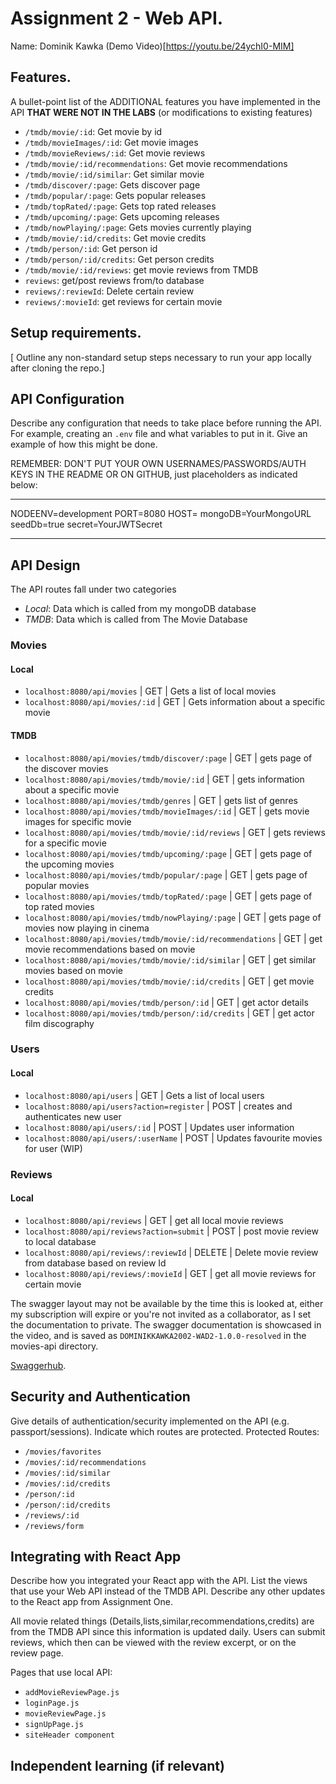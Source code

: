 # Assignment 2 - Web API.

Name: Dominik Kawka
(Demo Video)[https://youtu.be/24ychI0-MIM]

## Features.

A bullet-point list of the ADDITIONAL features you have implemented in the API **THAT WERE NOT IN THE LABS** (or modifications to existing features)

 + `/tmdb/movie/:id`: Get movie by id
 + `/tmdb/movieImages/:id`: Get movie images
 + `/tmdb/movieReviews/:id`: Get movie reviews
 + `/tmdb/movie/:id/recommendations`: Get movie recommendations
 + `/tmdb/movie/:id/similar`: Get similar movie 
 + `/tmdb/discover/:page`: Gets discover page
 + `/tmdb/popular/:page`: Gets popular releases
 + `/tmdb/topRated/:page`: Gets top rated releases
 + `/tmdb/upcoming/:page`: Gets upcoming releases
 + `/tmdb/nowPlaying/:page`: Gets movies currently playing
 + `/tmdb/movie/:id/credits`: Get movie credits
 + `/tmdb/person/:id`: Get person id
 + `/tmdb/person/:id/credits`: Get person credits
 + `/tmdb/movie/:id/reviews`: get movie reviews from TMDB
 + `reviews`: get/post reviews from/to database
 + `reviews/:reviewId`: Delete certain review
 + `reviews/:movieId`: get reviews for certain movie

## Setup requirements.

[ Outline any non-standard setup steps necessary to run your app locally after cloning the repo.]

## API Configuration

Describe any configuration that needs to take place before running the API. For example, creating an `.env` file and what variables to put in it. Give an example of how this might be done.

REMEMBER: DON'T PUT YOUR OWN USERNAMES/PASSWORDS/AUTH KEYS IN THE README OR ON GITHUB, just placeholders as indicated below:

______________________
NODEENV=development
PORT=8080
HOST=
mongoDB=YourMongoURL
seedDb=true
secret=YourJWTSecret
______________________

## API Design
The API routes fall under two categories
- *Local*: Data which is called from my mongoDB database
- *TMDB*: Data which is called from The Movie Database

### Movies
#### Local
- `localhost:8080/api/movies` | GET | Gets a list of local movies
- `localhost:8080/api/movies/:id` | GET | Gets information about a specific movie

#### TMDB
- `localhost:8080/api/movies/tmdb/discover/:page` | GET | gets page of the discover movies
- `localhost:8080/api/movies/tmdb/movie/:id` | GET | gets information about a specific movie
- `localhost:8080/api/movies/tmdb/genres` | GET | gets list of genres
- `localhost:8080/api/movies/tmdb/movieImages/:id` | GET | gets movie images for specific movie
- `localhost:8080/api/movies/tmdb/movie/:id/reviews` | GET | gets reviews for a specific movie
- `localhost:8080/api/movies/tmdb/upcoming/:page` | GET | gets page of the upcoming movies
- `localhost:8080/api/movies/tmdb/popular/:page` | GET | gets page of popular movies
- `localhost:8080/api/movies/tmdb/topRated/:page` | GET | gets page of top rated movies
- `localhost:8080/api/movies/tmdb/nowPlaying/:page` | GET | gets  page of movies now playing in cinema
- `localhost:8080/api/movies/tmdb/movie/:id/recommendations` | GET | get movie recommendations based on movie
- `localhost:8080/api/movies/tmdb/movie/:id/similar` | GET | get similar movies based on movie
- `localhost:8080/api/movies/tmdb/movie/:id/credits` | GET | get movie credits
- `localhost:8080/api/movies/tmdb/person/:id` | GET | get actor details
- `localhost:8080/api/movies/tmdb/person/:id/credits` | GET | get actor film discography 

### Users
#### Local
- `localhost:8080/api/users` | GET | Gets a list of local users
- `localhost:8080/api/users?action=register` | POST | creates and authenticates new user
- `localhost:8080/api/users/:id` | POST | Updates user information
- `localhost:8080/api/users/:userName` | POST | Updates favourite movies for user (WIP)
### Reviews
#### Local
- `localhost:8080/api/reviews` | GET | get all local movie reviews
- `localhost:8080/api/reviews?action=submit` | POST | post movie review to local database
- `localhost:8080/api/reviews/:reviewId` | DELETE | Delete movie review from database based on review Id
- `localhost:8080/api/reviews/:movieId` | GET | get all movie reviews for certain movie

The swagger layout may not be available by the time this is looked at, either my subscription will expire or you're not invited as a collaborator, as I set the documentation to private. The swagger documentation is showcased in the video, and is saved as `DOMINIKKAWKA2002-WAD2-1.0.0-resolved` in the movies-api directory. 

[Swaggerhub](https://app.swaggerhub.com/apis/DOMINIKKAWKA2002/WAD2/1.0.0).

## Security and Authentication

Give details of authentication/security implemented on the API (e.g. passport/sessions). Indicate which routes are protected.
Protected Routes:
+ `/movies/favorites`
+ `/movies/:id/recommendations`   
+ `/movies/:id/similar`
+ `/movies/:id/credits`
+ `/person/:id`
+ `/person/:id/credits`
+ `/reviews/:id`
+ `/reviews/form`

## Integrating with React App

Describe how you integrated your React app with the API. List the views that use your Web API instead of the TMDB API. Describe any other updates to the React app from Assignment One.

All movie related things (Details,lists,similar,recommendations,credits) are from the TMDB API since this information is updated daily.
Users can submit reviews, which then can be viewed with the review excerpt, or on the review page.  

Pages that use local API:
- `addMovieReviewPage.js`
- `loginPage.js`
- `movieReviewPage.js`
- `signUpPage.js`
- `siteHeader component`

## Independent learning (if relevant)

